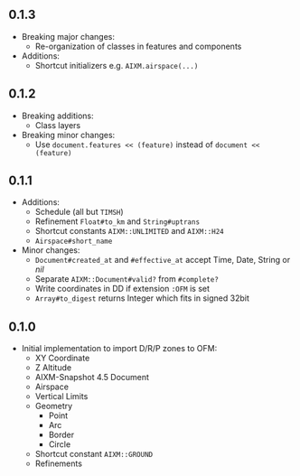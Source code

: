 ## 0.1.3

* Breaking major changes:
  * Re-organization of classes in features and components
* Additions:
  * Shortcut initializers e.g. `AIXM.airspace(...)`

## 0.1.2

* Breaking additions:
  * Class layers
* Breaking minor changes:
  * Use `document.features << (feature)` instead of `document << (feature)`

## 0.1.1

* Additions:
  * Schedule (all but `TIMSH`)
  * Refinement `Float#to_km` and `String#uptrans`
  * Shortcut constants `AIXM::UNLIMITED` and `AIXM::H24`
  * `Airspace#short_name`
* Minor changes:
  * `Document#created_at` and `#effective_at` accept Time, Date, String or *nil*
  * Separate `AIXM::Document#valid?` from `#complete?`
  * Write coordinates in DD if extension `:OFM` is set
  * `Array#to_digest` returns Integer which fits in signed 32bit

## 0.1.0

* Initial implementation to import D/R/P zones to OFM:
  * XY Coordinate
  * Z Altitude
  * AIXM-Snapshot 4.5 Document
  * Airspace
  * Vertical Limits
  * Geometry
    * Point
    * Arc
    * Border
    * Circle
  * Shortcut constant `AIXM::GROUND`
  * Refinements
